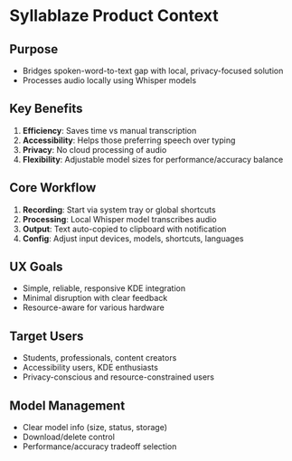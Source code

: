 # Syllablaze Product Context

## Purpose
- Bridges spoken-word-to-text gap with local, privacy-focused solution
- Processes audio locally using Whisper models

## Key Benefits
1. **Efficiency**: Saves time vs manual transcription
2. **Accessibility**: Helps those preferring speech over typing
3. **Privacy**: No cloud processing of audio
4. **Flexibility**: Adjustable model sizes for performance/accuracy balance

## Core Workflow
1. **Recording**: Start via system tray or global shortcuts
2. **Processing**: Local Whisper model transcribes audio
3. **Output**: Text auto-copied to clipboard with notification
4. **Config**: Adjust input devices, models, shortcuts, languages

## UX Goals
- Simple, reliable, responsive KDE integration
- Minimal disruption with clear feedback
- Resource-aware for various hardware

## Target Users
- Students, professionals, content creators
- Accessibility users, KDE enthusiasts
- Privacy-conscious and resource-constrained users

## Model Management
- Clear model info (size, status, storage)
- Download/delete control
- Performance/accuracy tradeoff selection